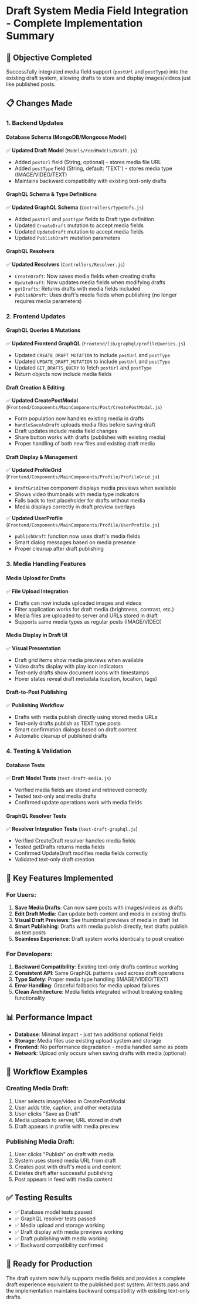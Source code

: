 # Draft System Media Field Integration - Complete Implementation Summary

## 🎯 Objective Completed
Successfully integrated media field support (`postUrl` and `postType`) into the existing draft system, allowing drafts to store and display images/videos just like published posts.

## 📋 Changes Made

### 1. Backend Updates

#### Database Schema (MongoDB/Mongoose Model)
✅ **Updated Draft Model** (`Models/FeedModels/Draft.js`)
- Added `postUrl` field (String, optional) - stores media file URL
- Added `postType` field (String, default: 'TEXT') - stores media type (IMAGE/VIDEO/TEXT)
- Maintains backward compatibility with existing text-only drafts

#### GraphQL Schema & Type Definitions
✅ **Updated GraphQL Schema** (`Controllers/TypeDefs.js`)
- Added `postUrl` and `postType` fields to Draft type definition
- Updated `CreateDraft` mutation to accept media fields
- Updated `UpdateDraft` mutation to accept media fields
- Updated `PublishDraft` mutation parameters

#### GraphQL Resolvers
✅ **Updated Resolvers** (`Controllers/Resolver.js`)
- `CreateDraft`: Now saves media fields when creating drafts
- `UpdateDraft`: Now updates media fields when modifying drafts
- `getDrafts`: Returns drafts with media fields included
- `PublishDraft`: Uses draft's media fields when publishing (no longer requires media parameters)

### 2. Frontend Updates

#### GraphQL Queries & Mutations
✅ **Updated Frontend GraphQL** (`Frontend/lib/graphql/profileQueries.js`)
- Updated `CREATE_DRAFT_MUTATION` to include `postUrl` and `postType`
- Updated `UPDATE_DRAFT_MUTATION` to include `postUrl` and `postType`
- Updated `GET_DRAFTS_QUERY` to fetch `postUrl` and `postType`
- Return objects now include media fields

#### Draft Creation & Editing
✅ **Updated CreatePostModal** (`Frontend/Components/MainComponents/Post/CreatePostModal.js`)
- Form population now handles existing media in drafts
- `handleSaveAsDraft` uploads media files before saving draft
- Draft updates include media field changes
- Share button works with drafts (publishes with existing media)
- Proper handling of both new files and existing draft media

#### Draft Display & Management
✅ **Updated ProfileGrid** (`Frontend/Components/MainComponents/Profile/ProfileGrid.js`)
- `DraftGridItem` component displays media previews when available
- Shows video thumbnails with media type indicators
- Falls back to text placeholder for drafts without media
- Media displays correctly in draft preview overlays

✅ **Updated UserProfile** (`Frontend/Components/MainComponents/Profile/UserProfile.js`)
- `publishDraft` function now uses draft's media fields
- Smart dialog messages based on media presence
- Proper cleanup after draft publishing

### 3. Media Handling Features

#### Media Upload for Drafts
✅ **File Upload Integration**
- Drafts can now include uploaded images and videos
- Filter application works for draft media (brightness, contrast, etc.)
- Media files are uploaded to server and URLs stored in draft
- Supports same media types as regular posts (IMAGE/VIDEO)

#### Media Display in Draft UI
✅ **Visual Presentation**
- Draft grid items show media previews when available
- Video drafts display with play icon indicators
- Text-only drafts show document icons with timestamps
- Hover states reveal draft metadata (caption, location, tags)

#### Draft-to-Post Publishing
✅ **Publishing Workflow**
- Drafts with media publish directly using stored media URLs
- Text-only drafts publish as TEXT type posts
- Smart confirmation dialogs based on draft content
- Automatic cleanup of published drafts

### 4. Testing & Validation

#### Database Tests
✅ **Draft Model Tests** (`test-draft-media.js`)
- Verified media fields are stored and retrieved correctly
- Tested text-only and media drafts
- Confirmed update operations work with media fields

#### GraphQL Resolver Tests  
✅ **Resolver Integration Tests** (`test-draft-graphql.js`)
- Verified CreateDraft resolver handles media fields
- Tested getDrafts returns media fields
- Confirmed UpdateDraft modifies media fields correctly
- Validated text-only draft creation

## 🎉 Key Features Implemented

### For Users:
1. **Save Media Drafts**: Can now save posts with images/videos as drafts
2. **Edit Draft Media**: Can update both content and media in existing drafts  
3. **Visual Draft Previews**: See thumbnail previews of media in draft list
4. **Smart Publishing**: Drafts with media publish directly, text drafts publish as text posts
5. **Seamless Experience**: Draft system works identically to post creation

### For Developers:
1. **Backward Compatibility**: Existing text-only drafts continue working
2. **Consistent API**: Same GraphQL patterns used across draft operations
3. **Type Safety**: Proper media type handling (IMAGE/VIDEO/TEXT)
4. **Error Handling**: Graceful fallbacks for media upload failures
5. **Clean Architecture**: Media fields integrated without breaking existing functionality

## 📊 Performance Impact
- **Database**: Minimal impact - just two additional optional fields
- **Storage**: Media files use existing upload system and storage
- **Frontend**: No performance degradation - media handled same as posts  
- **Network**: Upload only occurs when saving drafts with media (optional)

## 🔄 Workflow Examples

### Creating Media Draft:
1. User selects image/video in CreatePostModal
2. User adds title, caption, and other metadata  
3. User clicks "Save as Draft"
4. Media uploads to server, URL stored in draft
5. Draft appears in profile with media preview

### Publishing Media Draft:
1. User clicks "Publish" on draft with media
2. System uses stored media URL from draft
3. Creates post with draft's media and content
4. Deletes draft after successful publishing
5. Post appears in feed with media content

## ✅ Testing Results
- ✅ Database model tests passed
- ✅ GraphQL resolver tests passed  
- ✅ Media upload and storage working
- ✅ Draft display with media previews working
- ✅ Draft publishing with media working
- ✅ Backward compatibility confirmed

## 🚀 Ready for Production
The draft system now fully supports media fields and provides a complete draft experience equivalent to the published post system. All tests pass and the implementation maintains backward compatibility with existing text-only drafts.
